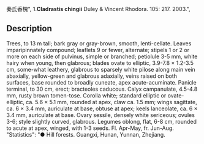 秦氏香槐",
1.**Cladrastis chingii** Duley & Vincent Rhodora. 105: 217. 2003.",

## Description
Trees, to 13 m tall; bark gray or gray-brown, smooth, lenti-cellate. Leaves imparipinnately compound; leaflets 9 or fewer, alternate; stipels 1 or 2 or more on each side of pulvinus, simple or branched; petiolule 3-5 mm, white hairy when young, then glabrous; blades ovate to elliptic, 3.9-7.8 × 1.2-3.5 cm, some-what leathery, glabrous to sparsely white pilose along main vein abaxially, yellow-green and glabrous adaxially, veins raised on both surfaces, base rounded to broadly cuneate, apex acute-acuminate. Panicle terminal, to 30 cm, erect; bracteoles caducous. Calyx campanulate, 4.5-4.8 mm, rusty brown tomen-tose. Corolla white; standard elliptic or ovate-elliptic, ca. 5.6 × 5.1 mm, rounded at apex, claw ca. 1.5 mm; wings sagittate, ca. 6 × 3.4 mm, auriculate at base, obtuse at apex; keels lanceolate, ca. 6 × 3.4 mm, auriculate at base. Ovary sessile, densely white sericeous; ovules 3-6; style slightly curved, glabrous. Legumes oblong, flat, 6-8 cm, rounded to acute at apex, winged, with 1-3 seeds. Fl. Apr-May, fr. Jun-Aug.
  "Statistics": "● Hill forests. Guangxi, Hunan, Yunnan, Zhejiang.
